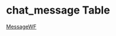 # chat_message Table

[MessageWF](https://github.com/alexeysp11/workflow-lib/blob/main/docs/Models/Business/SocialCommunication/MessageWF.md)
